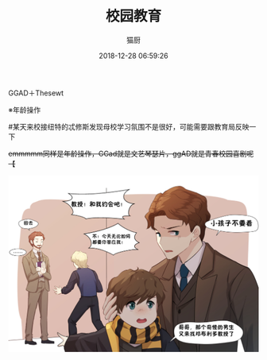﻿---
layout: post
title: 校园教育
date: 2018-12-28 06:59:26
updated: 2019-01-31 06:15:46
comments: true
categories: [Photo]
tags: [thesewt, 格邓, Theseus/Newt, 神奇动物在哪里, ggad]
author: "猫厨"
description: ""
toc: true
---

<p>GGAD＋Thesewt</p> 
<p>※年龄操作</p> 
<p>#某天来校接纽特的忒修斯发现母校学习氛围不是很好，可能需要跟教育局反映一下</p> 
<p><span style="text-decoration:line-through;"  >emmmmm同样是年龄操作，GGad就是文艺琴瑟片，ggAD就是青春校园喜剧呢【</span></p>

![](https://raw.githubusercontent.com/alicewish/meowchain247/master/img_cVZNdzJtQk9JV2QvT3VlU0lDb0FHeWVvQ2pZdTZ1b01MVENleGFRM0Q5bHkxMkZBYWUxVkZnPT0.jpg)